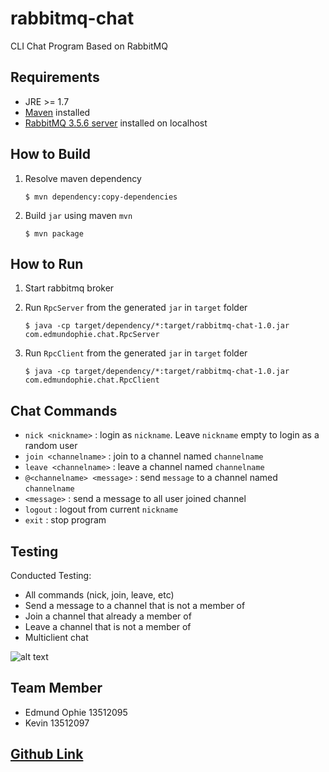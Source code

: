 # rabbitmq-chat
CLI Chat Program Based on RabbitMQ

## Requirements
 - JRE >= 1.7
 - [Maven](https://maven.apache.org/download.cgi) installed
 - [RabbitMQ 3.5.6 server](http://www.rabbitmq.com/download.html) installed on localhost


## How to Build
1. Resolve maven dependency  

	 ```
	 $ mvn dependency:copy-dependencies
	 ```
2. Build `jar` using maven `mvn`  

	 ```
	 $ mvn package
	 ```

## How to Run	 
1. Start rabbitmq broker
2. Run `RpcServer` from the generated `jar` in `target` folder  

	 ```
	 $ java -cp target/dependency/*:target/rabbitmq-chat-1.0.jar com.edmundophie.chat.RpcServer
	 ```
3. Run `RpcClient` from the generated `jar` in `target` folder  

	 ```
	 $ java -cp target/dependency/*:target/rabbitmq-chat-1.0.jar com.edmundophie.chat.RpcClient
	 ```

## Chat Commands
- `nick <nickname>` : login as `nickname`. Leave `nickname` empty to login as a random user
- `join <channelname>` : join to a channel named `channelname`
- `leave <channelname>` : leave a channel named `channelname`
- `@<channelname> <message>` :  send `message` to a channel named `channelname`
- `<message>` : send a message to all user joined channel
- `logout` : logout from current `nickname`
- `exit` : stop program

## Testing
Conducted Testing:
* All commands (nick, join, leave, etc)
* Send a message to a channel that is not a member of
* Join a channel that already a member of
* Leave a channel that is not a member of
* Multiclient chat

![alt text](https://github.com/edmundophie/rabbiymq-chat/blob/master/blob/coming_soon.png "Screenshot tes 1")

## Team Member
- Edmund Ophie 13512095
- Kevin 13512097

## [Github Link](https://github.com/edmundophie/rabbitmq-chat.git) 
